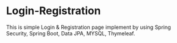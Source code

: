 # Login-Registration
This is simple Login &amp; Registration page implement by using Spring Security, Spring Boot, Data JPA, MYSQL, Thymeleaf.
